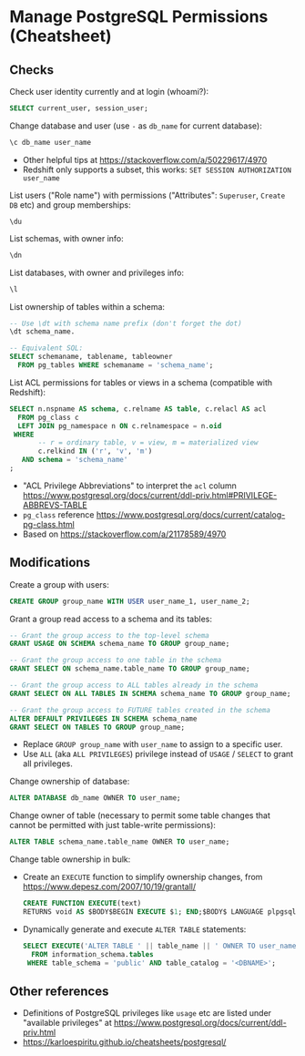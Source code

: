 # Manage PostgreSQL Permissions (Cheatsheet)


## Checks

Check user identity currently and at login (whoami?):
```sql
SELECT current_user, session_user;
```

Change database and user (use `-` as `db_name` for current database):
```sql
\c db_name user_name
```
- Other helpful tips at https://stackoverflow.com/a/50229617/4970
- Redshift only supports a subset, this works:
  `SET SESSION AUTHORIZATION user_name`

List users ("Role name") with permissions ("Attributes": `Superuser`,
`Create DB` etc) and group memberships:
```
\du
```

List schemas, with owner info:
```sql
\dn
```

List databases, with owner and privileges info:
```sql
\l
```

List ownership of tables within a schema:
```sql
-- Use \dt with schema name prefix (don't forget the dot)
\dt schema_name.

-- Equivalent SQL:
SELECT schemaname, tablename, tableowner
  FROM pg_tables WHERE schemaname = 'schema_name';
```

List ACL permissions for tables or views in a schema (compatible with
Redshift):
```sql
SELECT n.nspname AS schema, c.relname AS table, c.relacl AS acl
  FROM pg_class c
  LEFT JOIN pg_namespace n ON c.relnamespace = n.oid
 WHERE
       -- r = ordinary table, v = view, m = materialized view
       c.relkind IN ('r', 'v', 'm')
   AND schema = 'schema_name'
;
```
- "ACL Privilege Abbreviations" to interpret the `acl` column
  https://www.postgresql.org/docs/current/ddl-priv.html#PRIVILEGE-ABBREVS-TABLE
- `pg_class` reference
  https://www.postgresql.org/docs/current/catalog-pg-class.html
- Based on https://stackoverflow.com/a/21178589/4970


## Modifications

Create a group with users:
```sql
CREATE GROUP group_name WITH USER user_name_1, user_name_2;
```

Grant a group read access to a schema and its tables:
```sql
-- Grant the group access to the top-level schema
GRANT USAGE ON SCHEMA schema_name TO GROUP group_name;

-- Grant the group access to one table in the schema
GRANT SELECT ON schema_name.table_name TO GROUP group_name;

-- Grant the group access to ALL tables already in the schema
GRANT SELECT ON ALL TABLES IN SCHEMA schema_name TO GROUP group_name;

-- Grant the group access to FUTURE tables created in the schema
ALTER DEFAULT PRIVILEGES IN SCHEMA schema_name
GRANT SELECT ON TABLES TO GROUP group_name;
```
- Replace `GROUP group_name` with `user_name` to assign to a specific user.
- Use `ALL` (aka `ALL PRIVILEGES`) privilege instead of `USAGE` / `SELECT` to
  grant all privileges.

Change ownership of database:
```sql
ALTER DATABASE db_name OWNER TO user_name;
```

Change owner of table (necessary to permit some table changes that cannot be
permitted with just table-write permissions):
```sql
ALTER TABLE schema_name.table_name OWNER TO user_name;
```

Change table ownership in bulk:

- Create an `EXECUTE` function to simplify ownership changes, from
  https://www.depesz.com/2007/10/19/grantall/
  ```sql
  CREATE FUNCTION EXECUTE(text)
  RETURNS void AS $BODY$BEGIN EXECUTE $1; END;$BODY$ LANGUAGE plpgsql;
  ```
- Dynamically generate and execute `ALTER TABLE` statements:
  ```sql
  SELECT EXECUTE('ALTER TABLE ' || table_name || ' OWNER TO user_name')
    FROM information_schema.tables
   WHERE table_schema = 'public' AND table_catalog = '<DBNAME>';
  ```

## Other references

- Definitions of PostgreSQL privileges like `usage` etc are listed under
  "available privileges" at
  https://www.postgresql.org/docs/current/ddl-priv.html
- https://karloespiritu.github.io/cheatsheets/postgresql/
